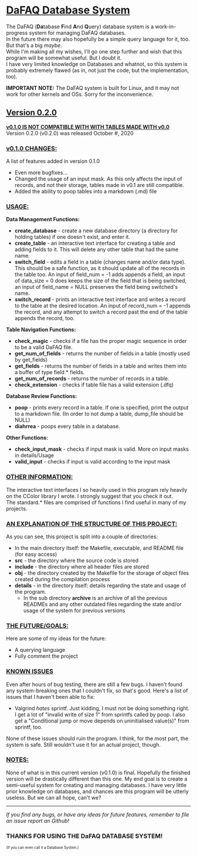 # <ins>**DaFAQ Database System**</ins>

The DaFAQ (**Da**tabase **F**ind **A**nd **Q**uery) database system is a work-in-progress system for managing DaFAQ databases. <br />
In the future there may also hopefully be a simple query language for it, too. But that's a big _maybe_. <br />
While I'm making all my wishes, I'll go one step further and wish that this program will be somewhat useful. But I doubt it. <br />
I have very limited knowledge on Databases and whatnot, so this system is probably extremely flawed (as in, not just the code, but the implementation, too).

**IMPORTANT NOTE:** The DaFAQ system is built for Linux, and it may not work for other kernels and OSs. Sorry for the inconvenience.

## <ins>**Version 0.2.0**</ins>
<ins>**v0.1.0 IS NOT COMPATIBLE WITH WITH TABLES MADE WITH v0.0**</ins><br />
Version 0.2.0 (v0.2.0) was released October #, 2020

### <ins>**v0.1.0 CHANGES:**</ins>
A list of features added in version 0.1.0
* Even more bugfixes...
* Changed the usage of an input mask. As this only affects the input of records, and not their storage, tables made in v0.1 are still compatible.
* Added the ability to poop tables into a markdown (.md) file

### <ins>**USAGE:** </ins>

**Data Management Functions:**
* **create_database** - create a new database directory (a directory for holding tables) if one doesn't exist, and enter it.
* **create_table** - an interactive text interface for creating a table and adding fields to it. This will delete any other table that had the same name.
* **switch_field** - edits a field in a table (changes name and/or data type). This should be a safe function, as it should update all of the records in the table too. An input of field_num = -1 adds appends a field, an input of data_size = 0 does keeps the size of the field that is being switched, an input of field_name = NULL preserves the field being switched's name.
* **switch_record** - prints an interactive text interface and writes a record to the table at the desired location. An input of record_num = -1 appends the record, 
and any attempt to switch a record past the end of the table appends the record, too. 

**Table Navigation Functions:**
* **check_magic** - checks if a file has the proper magic sequence in order to be a valid DaFAQ file.
*  **get_num_of_fields** - returns the number of fields in a table (mostly used by get_fields)
* **get_fields** - returns the number of fields in a table and writes them into a buffer of type field * fields.
* **get_num_of_records** - returns the number of records in a table.
* **check_extension** - checks if table file has a valid extension (.dfq)

**Database Review Functions:**
* **poop** - prints every record in a table. If one is specified, print the output to a markdown file. (In order to not dump a table, dump_file should be NULL)
* **diahrrea** - poops every table in a database.

**Other Functions:**
* **check_input_mask** - checks if input mask is valid. More on input masks in details/Usage
* **valid_input** - checks if input is valid according to the input mask

### <ins>**OTHER INFORMATION:**</ins>

The interactive text interfaces I so heavily used in this program rely heavily on the CColor library I wrote. I strongly suggest that you check it out. <br />
The standard.* files are comprised of functions I find useful in many of my projects. 

### <ins>**AN EXPLANATION OF THE STRUCTURE OF THIS PROJECT:**</ins>
As you can see, this project is split into a couple of directories:
* In the main directory itself: the Makefile, executable, and README file (for easy access)
* **src** - the directory where the source code is stored
* **include** - the directory where all header files are stored
* **obj** - the directory created by the Makefile for the storage of object files created during the compilation process
* **details** - in the directory itself: details regarding the state and usage of the program. 
    * In the sub directory **archive** is an archive of all the previous READMEs and any other outdated files regarding the state and/or usage of the system for previous versions

### <ins>**THE FUTURE/GOALS:** </ins>
Here are some of my ideas for the future:
* A querying language
* Fully comment the project

### <ins>**KNOWN ISSUES**</ins>
Even after hours of bug testing, there are still a few bugs. I haven't found any system-breaking ones that I couldn't fix, so that's good. Here's a list of issues that I haven't been able to fix:
* Valgrind *hates* sprintf. Just kidding, I must not be doing something right. I get a lot of "invalid write of size 1" from sprintfs called by poop. I also get a "Conditional jump or move depends on uninitialised value(s)" from sprintf, too.

None of these issues should ruin the program. I think, for the most part, the system is safe. Still wouldn't use it for an actual project, though.

### <ins>**NOTES:**</ins>
None of what is in this current version (v0.1.0) is final. Hopefully the finished version will be drastically different than this one. My end goal is to create a semi-useful system for creating and managing databases. I have very little prior knowledge on databases, and chances are this program will be utterly useless. But we can all hope, can't we?

*** 

*If you find any bugs, or have any ideas for future features, remember to file an issue report an Github!*
### **THANKS FOR USING THE DaFAQ DATABASE SYSTEM!**
<small> <small> (If you can even call it a Database System.)
